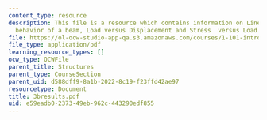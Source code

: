 ```yaml
---
content_type: resource
description: This file is a resource which contains information on Linear elastic
  behavior of a beam, Load versus Displacement and Stress  versus Load.
file: https://ol-ocw-studio-app-qa.s3.amazonaws.com/courses/1-101-introduction-to-civil-and-environmental-engineering-design-i-fall-2006/e59eadb0237349eb962c443290edf855_3bresults.pdf
file_type: application/pdf
learning_resource_types: []
ocw_type: OCWFile
parent_title: Structures
parent_type: CourseSection
parent_uid: d588dff9-8a1b-2022-8c19-f23ffd42ae97
resourcetype: Document
title: 3bresults.pdf
uid: e59eadb0-2373-49eb-962c-443290edf855
---
```


